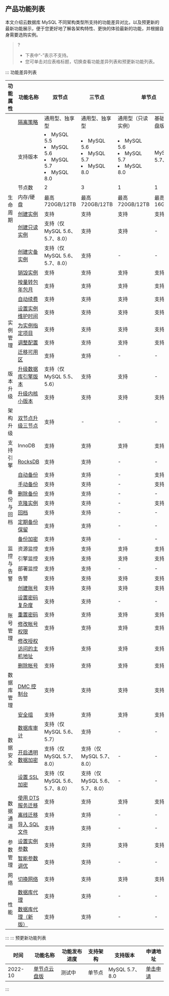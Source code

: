 ## 产品功能列表
本文介绍云数据库 MySQL 不同架构类型所支持的功能差异对比，以及预更新的最新功能展示，便于您更好地了解各架构特性、更快的体验最新的功能，并根据自身需要选购实例。
>?
>- 下表中“-”表示不支持。
>- 您可单击对应表格标题，切换查看功能差异列表和预更新功能列表。

<dx-tabs>
::: 功能差异列表
<table >
<thead><tr><th>功能属性</th><th>功能名称</th><th>双节点</th><th>三节点</th><th colspan = "2" >单节点</th></tr></thead>
<tbody>
<tr>
<td rowspan="10">生命周期</td>
<td><a href="https://cloud.tencent.com/document/product/236/53253" target="_blank">隔离策略</a></td><td>通用型、独享型</td><td>通用型、独享型</td><td>通用型（只读实例）</td><td>基础型（云盘版）</td></tr>
<tr>
<td>支持版本</td><td><li>MySQL 5.5</li><li>MySQL 5.6</li><li>MySQL 5.7</li><li>MySQL 8.0</li></td><td><li>MySQL 5.6</li><li>MySQL 5.7</li><li>MySQL 8.0</li></td><td><li>MySQL 5.6</li><li>MySQL 5.7</li><li>MySQL 8.0</li></td><td>MySQL 5.7、8.0</td></tr>
<tr>
<td>节点数</td><td>2</td><td>3</td><td>1</td><td>1</td></tr>
<tr>
<td>内存/硬盘</td><td>最高720GB/12TB</td><td>最高720GB/12TB</td><td>最高720GB/12TB</td><td>最高16GB/30T</td></tr>
<tr>
<td><a href="https://cloud.tencent.com/document/product/236/46433" target="_blank">创建实例</a></td><td>支持</td><td>支持</td><td>支持</td><td>支持</td></tr>
<tr>
<td><a href="https://cloud.tencent.com/document/product/236/7270" target="_blank">创建只读实例</a></td><td>支持（仅 MySQL 5.6、5.7、8.0）</td><td>支持</td><td>支持</td><td>-</td></tr>
<tr>
<td><a href="https://cloud.tencent.com/document/product/236/7272" target="_blank">创建灾备实例</a></td><td>支持（仅 MySQL 5.6、5.7、8.0）</td><td>支持</td><td>-</td><td>-</td></tr>
<tr>
<td><a href="https://cloud.tencent.com/document/product/236/30305" target="_blank">销毁实例</a></td><td>支持</td><td>支持</td><td>支持</td><td>支持</td></tr>
<tr>
<td><a href="https://cloud.tencent.com/document/product/236/30011" target="_blank">按量转包年包月</a></td><td>支持</td><td>支持</td><td>支持</td><td>支持</td></tr>
<tr>
<td><a href="https://cloud.tencent.com/document/product/236/19885" target="_blank">自动续费</a></td><td>支持</td><td>支持</td><td>支持</td><td>支持</td></tr>
<tr>
<td rowspan="4">实例管理</td>
<td><a href="https://cloud.tencent.com/document/product/236/10929" target="_blank">设置实例维护时间</a></td><td>支持</td><td>支持</td><td>支持</td><td>支持</td></tr>
<tr>
<td><a href="https://cloud.tencent.com/document/product/236/8460" target="_blank">为实例指定项目</a></td><td>支持</td><td>支持</td><td>支持</td><td>支持</td></tr>
<tr>
<td><a href="https://cloud.tencent.com/document/product/236/19707" target="_blank">调整配置</a></td><td>支持</td><td>支持</td><td>支持</td><td>支持</td></tr>
<tr>
<td><a href="https://cloud.tencent.com/document/product/236/66358" target="_blank">迁移可用区</a></td><td>支持</td><td>支持</td><td>-</td><td>-</td></tr>
<tr>
<td rowspan="2">版本升级</td>
<td><a href="https://cloud.tencent.com/document/product/236/8126" target="_blank">升级数据库引擎版本</a></td><td>支持（仅 MySQL 5.5、5.6）</td><td>支持</td><td>支持</td><td>-</td></tr>
<tr>
<td><a href="https://cloud.tencent.com/document/product/236/45522" target="_blank">升级内核小版本</a></td><td>支持</td><td>支持</td><td>支持</td><td>支持</td></tr>
<tr>
<td>架构升级</td><td><a href="https://cloud.tencent.com/document/product/236/42581" target="_blank">双节点升级三节点</a></td><td>支持</td><td>-</td><td>-</td><td>-</td></tr>
<tr>
<td rowspan="2">支持引擎</td>
<td>InnoDB</td><td>支持</td><td>支持</td><td>支持</td><td>支持</td></tr>
<tr>
<td><a href="https://cloud.tencent.com/document/product/236/71455" target="_blank">RocksDB</a></td><td>支持</td><td>支持</td><td>-</td><td>-</td></tr>
<tr>
<td rowspan="7">备份与回档</td>
<td><a href="https://cloud.tencent.com/document/product/236/35172#ZDBFSJ" target="_blank">自动备份</a></td><td>支持</td><td>支持</td><td>-</td><td>支持</td></tr>
<tr>
<td><a href="https://cloud.tencent.com/document/product/236/35172#manual-backup" target="_blank">手动备份</a></td><td>支持</td><td>支持</td><td>-</td><td>支持</td></tr>
<tr>
<td><a href="https://cloud.tencent.com/document/product/236/48062" target="_blank">删除备份</a></td><td>支持</td><td>支持</td><td>-</td><td>-</td></tr>
<tr>
<td><a href="https://cloud.tencent.com/document/product/236/41207" target="_blank">克隆实例</a></td><td>支持</td><td>支持</td><td>-</td><td>支持</td></tr>
<tr>
<td><a href="https://cloud.tencent.com/document/product/236/7276" target="_blank">回档</a></td><td>支持</td><td>支持</td><td>-</td><td>-</td></tr>
<tr>
<td><a href="https://cloud.tencent.com/document/product/236/35172#DQBFBL" target="_blank">定期备份保留</a></td><td>支持</td><td>支持</td><td>-</td><td>-</td></tr>
<tr>
<td><a href="https://cloud.tencent.com/document/product/236/81302" target="_blank">备份加密</a></td><td>支持</td><td>支持</td><td>-</td><td>-</td></tr>
<tr>
<td rowspan="4">监控与告警</td>
<td>资源监控</td><td>支持</td><td>支持</td><td>支持</td><td>支持</td></tr>
<tr>
<td>引擎监控</td><td>支持</td><td>支持</td><td>支持</td><td>支持</td></tr>
<tr>
<td>部署监控</td><td>支持</td><td>支持</td><td>-</td><td>-</td></tr>
<tr>
<td>告警</td><td>支持</td><td>支持</td><td>支持</td><td>支持</td></tr>
<tr>
<td rowspan="6">账号管理</td>
<td><a href="https://cloud.tencent.com/document/product/236/35794" target="_blank">创建账号</a></td><td>支持</td><td>支持</td><td>支持</td><td>支持</td></tr>
<tr>
<td><a href="https://cloud.tencent.com/document/product/236/77620" target="_blank">设置密码复杂度</a></td><td>支持</td><td>支持</td><td>-</td><td>-</td></tr>
<tr>
<td><a href="https://cloud.tencent.com/document/product/236/10305" target="_blank">重置密码</a></td><td>支持</td><td>支持</td><td>支持</td><td>支持</td></tr>
<tr>
<td><a href="https://cloud.tencent.com/document/product/236/35795" target="_blank">修改帐号权限</a></td><td>支持</td><td>支持</td><td>支持</td><td>支持</td></tr>
<tr>
<td><a href="https://cloud.tencent.com/document/product/236/35796" target="_blank">修改授权访问的主机地址</a></td><td>支持</td><td>支持</td><td>支持</td><td>支持</td></tr>
<tr>
<td><a href="https://cloud.tencent.com/document/product/236/35797" target="_blank">删除帐号</a></td><td>支持</td><td>支持</td><td>支持</td><td>支持</td></tr>
<tr>
<td>数据库管理</td><td><a href="https://cloud.tencent.com/document/product/236/47811">DMC 控制台</a></td><td>支持</td><td>支持</td><td>支持</td><td>支持</td></tr>
<tr>
<td rowspan="4">数据安全</td>
<td><a href="https://cloud.tencent.com/document/product/236/9537">安全组</a></td><td>支持</td><td>支持</td><td>支持</td><td>支持</td></tr>
<tr>
<td><a href="https://cloud.tencent.com/document/product/236/48864">数据库审计</a></td><td>支持（仅 MySQL 5.6、5.7）</td><td>支持</td><td>-</td><td>-</td></tr>
<tr>
<td><a href="https://cloud.tencent.com/document/product/236/41101">开启透明数据加密</a></td><td>支持（仅 MySQL 5.7、8.0）</td><td>支持（仅 MySQL 5.7、8.0）</td><td>-</td><td>-</td></tr>
<tr>
<td><a href="https://cloud.tencent.com/document/product/236/76511">设置 SSL 加密</a></td><td>支持（仅 MySQL 5.6、5.7、8.0）</td><td>支持（仅 MySQL 5.6、5.7、8.0）</td><td>-</td><td>-</td></tr>
<tr>
<td rowspan="3">数据通道</td>
<td><a href="https://cloud.tencent.com/document/product/236/8463">使用 DTS 服务迁移</a></td><td>支持</td><td>支持</td><td>支持</td><td>支持</td></tr>
<tr>
<td><a href="https://cloud.tencent.com/document/product/236/8464">离线迁移</a></td><td>支持</td><td>支持</td><td>-</td><td>-</td></tr>
<tr>
<td><a href="https://cloud.tencent.com/document/product/236/8466">导入 SQL 文件</a></td><td>支持</td><td>支持</td><td>-</td><td>-</td></tr>
<tr>
<td rowspan="2">参数管理</td>
<td><a href="https://cloud.tencent.com/document/product/236/42500">设置实例参数</a></td><td>支持</td><td>支持</td><td>支持</td><td>支持</td></tr>
<tr>
<td><a href="https://cloud.tencent.com/document/product/236/72018">智能参数调优</a></td><td>支持</td><td>支持</td><td>-</td><td>-</td></tr>
<tr>
<td>网络</td><td><a href="https://cloud.tencent.com/document/product/236/35671">切换网络</a></td><td>支持</td><td>支持</td><td>支持</td><td>支持</td></tr>
<tr>
<td rowspan="2">性能</td><td><a href="https://cloud.tencent.com/document/product/236/54652">数据库代理</a></td><td>支持</td><td>支持</td><td>-</td><td>-</td></tr>
<tr>
<td><a href="https://cloud.tencent.com/document/product/236/82220">数据库代理（新版）</a></td><td>支持</td><td>支持</td><td>-</td><td>-</td></tr>
</tbody>
</table>
:::
::: 预更新功能列表
<table >  
<thead><tr><th>时间</th><th>功能名称</th><th>功能发布进度</th><th>支持架构</th><th>支持版本</th><th>申请地址</th></tr></thead>
<tbody>
<td>2022-10</td><td><a href="https://cloud.tencent.com/document/product/236/47909" target="_blank">单节点云盘版</a></td><td>测试中</td><td>单节点</td><td>MySQL 5.7、8.0</td><td><a href="https://cloud.tencent.com/apply/p/gl91we71qxc" target="_blank">单击申请</a></td>
</table>
:::
</dx-tabs>
